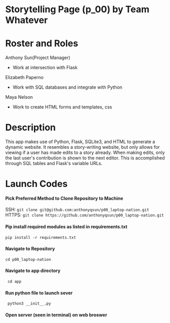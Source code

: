 # Storytelling Page (p_00) by Team Whatever

# Roster and Roles
Anthony Sun(Project Manager)
- Work at intersection with Flask

Elizabeth Paperno
- Work with SQL databases and integrate with Python

Maya Nelson
- Work to create HTML forms and templates, css

# Description
This app makes use of Python, Flask, SQLite3, and HTML to generate a dynamic website. It resembles a story-writing website, but only allows for viewing if a user has made edits to a story already. When making edits, only the last user's contribution is shown to the next editor. This is accomplished through SQL tables and Flask's variable URLs.

# Launch Codes
#### Pick Preferred Method to Clone Repository to Machine
SSH: ```git clone git@github.com:anthonyqsun/p00_laptop-nation.git```  
HTTPS: ```git clone https://github.com/anthonyqsun/p00_laptop-nation.git```
#### Pip install required modules as listed in requirements.txt
```pip install -r requirements.txt```
#### Navigate to Repository
```cd p00_laptop-nation```
#### Navigate to app directory
``` cd app```
#### Run python file to launch sever
``` python3 __init__.py```
#### Open server (seen in terminal) on web broswer